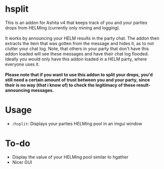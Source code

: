 # hsplit
This is an addon for Ashita v4 that keeps track of you and your parties drops from HELMing (currently only mining and logging).<br><br>
It works by announcing your HELM results in the party chat. The addon then extracts the item that was gotten from the message and hides it, as to not clutter your chat log. Note, that others in your party that don't have this addon loaded will see these messages and have their chat log flooded. Ideally you would only have this addon loaded in a HELM party, where everyone uses it.<br><br>
**Please note that if you want to use this addon to split your drops, you'd still need a certain amount of trust between you and your party, since their is no way (that i know of) to check the legitimacy of these result-announcing messages.**
# Usage
* `/hsplit`: Displays your parties HELMing pool in an imgui window
# To-do
* Display the value of your HELMing pool similar to hgather
* Nicer GUI
